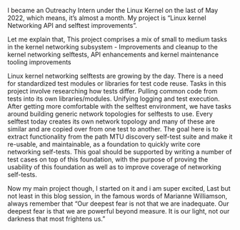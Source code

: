 I became an Outreachy Intern under the Linux Kernel on the last of May 2022, which means, it’s almost a month. My project is “Linux kernel Networking API and selftest improvements”.

Let me explain that, This project comprises a mix of small to medium  tasks in the kernel networking subsystem - Improvements and cleanup to the kernel networking selftests, API enhancements and kernel maintenance tooling improvements

Linux kernel networking selftests are growing by the day. There is a need for standardized test modules or libraries for test code reuse. Tasks in this project involve researching how tests differ. Pulling common code from tests into its own libraries/modules. Unifying logging and test execution. After getting more comfortable with the selftest environment, we have tasks around building generic network topologies for selftests to use. Every selftest today creates its own network topology and many of these are similar and are copied over from one test to another. The goal here is to extract functionality from the path MTU discovery self-test suite and make it re-usable, and maintainable, as a foundation to quickly write core networking self-tests. This goal should be supported by writing a number of test cases on top of this foundation, with the purpose of proving the usability of this foundation as well as to improve coverage of networking self-tests. 

Now my main project though, I started on it and i am super excited, Last but not least in this blog session, in the famous words of Marianne Williamson, always remember that “Our deepest fear is not that we are inadequate. Our deepest fear is that we are powerful beyond measure. It is our light, not our darkness that most frightens us.”
